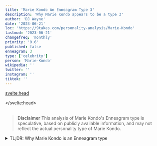 ```yaml
---
title: 'Marie Kondo An Enneagram Type 3'
description: 'Why Marie Kondo appears to be a type 3'
author: 'DJ Wayne'
date: '2023-06-21'
loc: 'https://9takes.com/personality-analysis/Marie-Kondo'
lastmod: '2023-06-21'
changefreq: 'monthly'
priority: '0.6'
published: false
enneagram: 3
type: ['celebrity']
person: 'Marie-Kondo'
wikipedia: ''
twitter: ''
instagram: ''
tiktok: ''
---
```


<!-- // notes:  -->

<svelte:head>

</svelte:head>

<script>
	import  PopCard  from "$lib/components/atoms/PopCard.svelte";
import BlogPurpose from '$lib/components/blog/BlogPurpose.svelte'
</script>
<div
	style="display: flex;
    justify-content: center;
    margin: 1rem 0;
	"
>
	<PopCard
		image={`/types/3s/${'Marie-Kondo'}.webp`}
		showIcon={false}
		enneagramType=""
		displayText="Marie Kondo"
		subtext=""
	/>
</div>

> **Disclaimer** This analysis of Marie Kondo's Enneagram type is speculative, based on publicly available information, and may not reflect the actual personality type of Marie Kondo.

<details>
<summary class="accordion">TL;DR: Why Marie Kondo is an Enneagram type</summary>
<div class="panel">
<ul>
<li>
</li>
<li>
</li>
<li>
</li>
<li>
</li>
</ul>
  </div>
</details>

<p class="firstLetter"></p>

<div>
<script type="application/ld+json">

</script>
</div>

<style lang="scss"></style>
